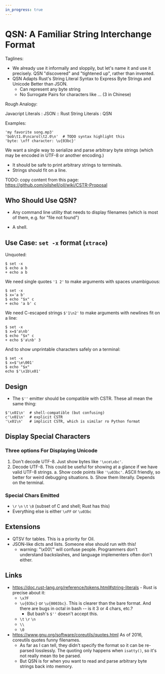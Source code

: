 ```yaml
---
in_progress: true
---
```


QSN: A Familiar String Interchange Format
=========================================

Taglines:

- We already use it informally and sloppily, but let's name it and use it
  precisely.  QSN "discovered" and "tightened up", rather than invented.
- QSN Adapts Rust's String Literal Syntax to Express Byte Strings and Unicode
  Better than JSON.
  - Can represent any byte string
  - No Surrogate Pairs for characters like ... (3 in Chinese)

Rough Analogy:

Javacript Literals : JSON  ::  Rust String Literals : QSN

Examples:

    'my favorite song.mp3'
    'bob\t1.0\ncarol\t2.0\n'  # TODO syntax highlight this
    'byte: \xff character: \u{03bc}'

We want a single way to serialize and parse arbitrary byte strings (which may
be encoded in UTF-8 or another encoding.)

- It should be safe to print arbitrary strings to terminals.
- Strings should fit on a line.

TODO: copy content from this page:
<https://github.com/oilshell/oil/wiki/CSTR-Proposal>

<div id="toc">
</div>

## Who Should Use QSN?

- Any command line utility that needs to display filenames (which is most of
  them, e.g. for "file not found")

- A shell.


## Use Case: `set -x` format (`xtrace`)

Unquoted:

```
$ set -x
$ echo a b
+ echo a b
```

We need single quotes `'1 2'` to make arguments with spaces unambiguous:

```
$ set -x
$ x='a b'
$ echo "$x" c
+ echo 'a b' c
```

We need C-escaped strings `$'1\n2'` to make arguments with newlines fit on a
line:

```
$ set -x
$ x=$'a\nb'
$ echo "$x" c
+ echo $'a\nb' 3
```

And to show unprintable characters safely on a terminal:

```
$ set -x
$ x=$'\e\001'
$ echo "$x"
echo $'\x1b\x01'
```

## Design

- The `$''` emitter should be compatible with CSTR.  These all mean the same thing:

```
$'\x01\n'  # shell-compatible (but confusing)
c'\x01\n'  # explicit CSTR
'\x01\n'   # implicit CSTR, which is similar ro Python format
```

## Display Special Characters

### Three options For Displaying Unicode


1. Don't decode UTF-8.  Just show bytes like `'\xce\xbc'`.
2. Decode UTF-8.  This could be useful for showing at a glance if we have valid
   UTF-8 strings.
   a. Show code points like `'\u03bc'`.  ASCII friendly, so better for weird
   debugging situations.
   b. Show them literally.  Depends on the terminal.

### Special Chars Emitted

- `\r` `\n` `\t` `\0` (subset of C and shell; Rust has this)
- Everything else is either `\xFF` or `\u03bc`

## Extensions

- QTSV for tables.  This is a priority for Oil.
- JSON-like dicts and lists.  Someone else should run with this!
  - warning: "\\x00\\'" will confuse people.  Programmers don't understand
    backslashes, and language implementers often don't either.

## Links

- <https://doc.rust-lang.org/reference/tokens.html#string-literals> - Rust is
  precise about it:
  - `\x7F`
  - `\u{03bc}` or `\u{0003bc}`.  This is clearer than the bare format.  And
    there are bugs in octal in bash -- is it 3 or 4 chars, etc.?
    - But bash's `$''` doesn't accept this.
  - `\t` `\r` `\n`
  - `\\`
  - `\0`
- <https://www.gnu.org/software/coreutils/quotes.html> As of 2016, coreutils
  quotes funny filenames.
  - As far as I can tell, they didn't specify the format so it can be
    re-parsed losslessly.  The quoting only happens when `isatty()`, so it's
    not really mean tto be parsed.
  - But QSN is for when you want to read and parse arbitrary byte strings
    back into memory.

